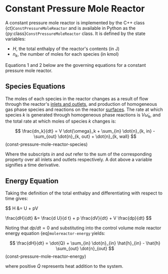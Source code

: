 ```{py:currentmodule} cantera
```

# Constant Pressure Mole Reactor

A constant pressure mole reactor is implemented by the C++ class
{ct}`ConstPressureMoleReactor` and is available in Python as the
{py:class}`ConstPressureMoleReactor` class. It is defined by the state variables:

- $H$, the total enthalpy of the reactor's contents (in J)
- $n_k$, the number of moles for each species (in kmol)

Equations 1 and 2 below are the governing equations for a constant pressure mole
reactor.

## Species Equations

The moles of each species in the reactor changes as a result of flow through the
reactor's [inlets and outlets](sec-flow-device), and production of homogeneous gas phase
species and reactions on the reactor [surfaces](sec-reactor-surface). The rate at which
species $k$ is generated through homogeneous phase reactions is $V \dot{\omega}_k$, and
the total rate at which moles of species $k$ changes is:

$$
\frac{dn_k}{dt} = V \dot{\omega}_k + \sum_{in} \dot{n}_{k, in}
                  - \sum_{out} \dot{n}_{k, out} + \dot{n}_{k, wall}
$$ (const-pressure-mole-reactor-species)

Where the subscripts *in* and *out* refer to the sum of the corresponding property over
all inlets and outlets respectively. A dot above a variable signifies a time derivative.

## Energy Equation

Taking the definition of the total enthalpy and differentiating with respect to time
gives:

$$
H &= U + pV

\frac{dH}{dt} &= \frac{d U}{d t} + p \frac{dV}{dt} + V \frac{dp}{dt}
$$

Noting that $dp/dt = 0$ and substituting into the control volume mole reactor energy
equation {eq}`molereactor-energy` yields:

$$
\frac{dH}{dt} = \dot{Q} + \sum_{in} \dot{n}_{in} \hat{h}_{in}
                - \hat{h} \sum_{out} \dot{n}_{out}
$$ (const-pressure-mole-reactor-energy)

where positive $\dot{Q}$ represents heat addition to the system.
